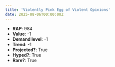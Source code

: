 ```yaml
---
title: 'Violently Pink Egg of Violent Opinions'
date: 2025-08-06T00:00:00Z
---
```

- **RAP**: 984
- **Value**: -1
- **Demand level**: -1
- **Trend**: -1
- **Projected?**: True
- **Hyped?**: True
- **Rare?**: True
